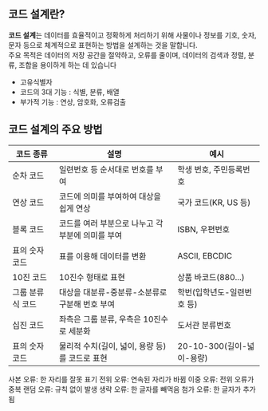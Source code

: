 ## 코드 설계란?

**코드 설계**는 데이터를 효율적이고 정확하게 처리하기 위해 사물이나 정보를 기호, 숫자, 문자 등으로 체계적으로 표현하는 방법을 설계하는 것을 말합니다.  
주요 목적은 데이터의 저장 공간을 절약하고, 오류를 줄이며, 데이터의 검색과 정렬, 분류, 조합을 용이하게 하는 데 있습니다

- 고유식별자
- 코드의 3대 기능 : 식별, 분류, 배열
- 부가적 기능 : 연상, 암호화, 오류검출

## 코드 설계의 주요 방법

|코드 종류|설명|예시|
|---|---|---|
|순차 코드|일련번호 등 순서대로 번호를 부여|학생 번호, 주민등록번호|
|연상 코드|코드에 의미를 부여하여 대상을 쉽게 연상|국가 코드(KR, US 등)|
|블록 코드|코드를 여러 부분으로 나누고 각 부분에 의미를 부여|ISBN, 우편번호|
|표의 숫자 코드|표를 이용해 데이터를 변환|ASCII, EBCDIC|
|10진 코드|10진수 형태로 표현|상품 바코드(880...)|
|그룹 분류식 코드|대상을 대분류-중분류-소분류로 구분해 번호 부여|학번(입학년도-일련번호 등)|
|십진 코드|좌측은 그룹 분류, 우측은 10진수로 세분화|도서관 분류번호|
|표의 숫자 코드|물리적 수치(길이, 넓이, 용량 등)를 코드로 표현|20-10-300(길이-넓이-용량)|
사본 오류: 한 자리를 잘못 표기
전위 오류: 연속된 자리가 바뀜
이중 오류: 전위 오류가 중복
랜덤 오류: 규칙 없이 발생
생략 오류: 한 글자를 빼먹음
첨가 오류: 한 글자가 추가됨
